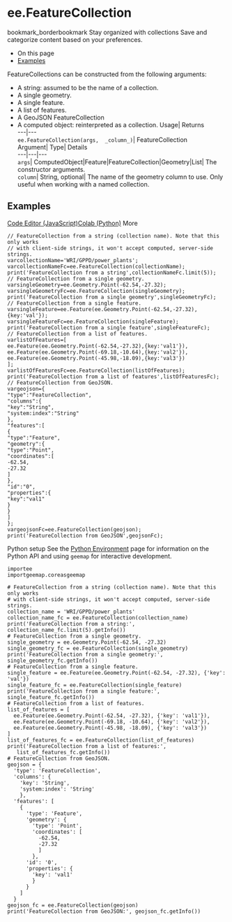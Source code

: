  
#  ee.FeatureCollection 
bookmark_borderbookmark Stay organized with collections  Save and categorize content based on your preferences. 
  * On this page
  * [Examples](https://developers.google.com/earth-engine/apidocs/ee-featurecollection#examples)


FeatureCollections can be constructed from the following arguments: 
- A string: assumed to be the name of a collection.
- A single geometry.
- A single feature.
- A list of features.
- A GeoJSON FeatureCollection
- A computed object: reinterpreted as a collection.
Usage| Returns  
---|---  
`ee.FeatureCollection(args,  _column_)`| FeatureCollection  
Argument| Type| Details  
---|---|---  
`args`| ComputedObject|Feature|FeatureCollection|Geometry|List| The constructor arguments.  
`column`| String, optional| The name of the geometry column to use. Only useful when working with a named collection.  
## Examples
[Code Editor (JavaScript)](https://developers.google.com/earth-engine/apidocs/ee-featurecollection#code-editor-javascript-sample)[Colab (Python)](https://developers.google.com/earth-engine/apidocs/ee-featurecollection#colab-python-sample) More
```
// FeatureCollection from a string (collection name). Note that this only works
// with client-side strings, it won't accept computed, server-side strings.
varcollectionName='WRI/GPPD/power_plants';
varcollectionNameFc=ee.FeatureCollection(collectionName);
print('FeatureCollection from a string',collectionNameFc.limit(5));
// FeatureCollection from a single geometry.
varsingleGeometry=ee.Geometry.Point(-62.54,-27.32);
varsingleGeometryFc=ee.FeatureCollection(singleGeometry);
print('FeatureCollection from a single geometry',singleGeometryFc);
// FeatureCollection from a single feature.
varsingleFeature=ee.Feature(ee.Geometry.Point(-62.54,-27.32),{key:'val'});
varsingleFeatureFc=ee.FeatureCollection(singleFeature);
print('FeatureCollection from a single feature',singleFeatureFc);
// FeatureCollection from a list of features.
varlistOfFeatures=[
ee.Feature(ee.Geometry.Point(-62.54,-27.32),{key:'val1'}),
ee.Feature(ee.Geometry.Point(-69.18,-10.64),{key:'val2'}),
ee.Feature(ee.Geometry.Point(-45.98,-18.09),{key:'val3'})
];
varlistOfFeaturesFc=ee.FeatureCollection(listOfFeatures);
print('FeatureCollection from a list of features',listOfFeaturesFc);
// FeatureCollection from GeoJSON.
vargeojson={
"type":"FeatureCollection",
"columns":{
"key":"String",
"system:index":"String"
},
"features":[
{
"type":"Feature",
"geometry":{
"type":"Point",
"coordinates":[
-62.54,
-27.32
]
},
"id":"0",
"properties":{
"key":"val1"
}
}
]
};
vargeojsonFc=ee.FeatureCollection(geojson);
print('FeatureCollection from GeoJSON',geojsonFc);
```
Python setup
See the [ Python Environment](https://developers.google.com/earth-engine/guides/python_install) page for information on the Python API and using `geemap` for interactive development.
```
importee
importgeemap.coreasgeemap
```
```
# FeatureCollection from a string (collection name). Note that this only works
# with client-side strings, it won't accept computed, server-side strings.
collection_name = 'WRI/GPPD/power_plants'
collection_name_fc = ee.FeatureCollection(collection_name)
print('FeatureCollection from a string:', collection_name_fc.limit(5).getInfo())
# FeatureCollection from a single geometry.
single_geometry = ee.Geometry.Point(-62.54, -27.32)
single_geometry_fc = ee.FeatureCollection(single_geometry)
print('FeatureCollection from a single geometry:', single_geometry_fc.getInfo())
# FeatureCollection from a single feature.
single_feature = ee.Feature(ee.Geometry.Point(-62.54, -27.32), {'key': 'val'})
single_feature_fc = ee.FeatureCollection(single_feature)
print('FeatureCollection from a single feature:', single_feature_fc.getInfo())
# FeatureCollection from a list of features.
list_of_features = [
  ee.Feature(ee.Geometry.Point(-62.54, -27.32), {'key': 'val1'}),
  ee.Feature(ee.Geometry.Point(-69.18, -10.64), {'key': 'val2'}),
  ee.Feature(ee.Geometry.Point(-45.98, -18.09), {'key': 'val3'})
]
list_of_features_fc = ee.FeatureCollection(list_of_features)
print('FeatureCollection from a list of features:',
   list_of_features_fc.getInfo())
# FeatureCollection from GeoJSON.
geojson = {
  'type': 'FeatureCollection',
  'columns': {
    'key': 'String',
    'system:index': 'String'
    },
  'features': [
    {
      'type': 'Feature',
      'geometry': {
        'type': 'Point',
        'coordinates': [
          -62.54,
          -27.32
          ]
        },
      'id': '0',
      'properties': {
        'key': 'val1'
        }
      }
    ]
  }
geojson_fc = ee.FeatureCollection(geojson)
print('FeatureCollection from GeoJSON:', geojson_fc.getInfo())
```

